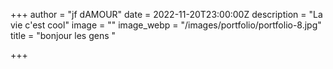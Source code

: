 +++
author = "jf dAMOUR"
date = 2022-11-20T23:00:00Z
description = "La vie c'est cool"
image = ""
image_webp = "/images/portfolio/portfolio-8.jpg"
title = "bonjour les gens "

+++
